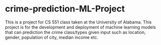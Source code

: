 # crime-prediction-ML-Project
This is a project for CS 551 class taken at the University of Alabama. This project is for the development and deployment of machine learning models that can prediction the crime class/types given input such as location, gender, population of city, median income etc.
